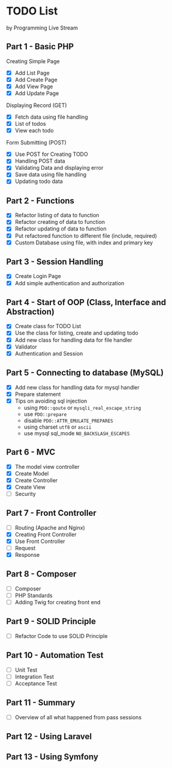 # TODO List 

by Programming Live Stream

## Part 1 - Basic PHP

Creating Simple Page

- [X] Add List Page
- [X] Add Create Page
- [X] Add View Page
- [X] Add Update Page

Displaying Record (GET)

- [X] Fetch data using file handling
- [X] List of todos
- [X] View each todo

Form Submitting (POST)

- [X] Use POST for Creating TODO
- [X] Handling POST data
- [X] Validating Data and displaying error
- [X] Save data using file handling
- [X] Updating todo data

## Part 2 - Functions
- [X] Refactor listing of data to function
- [X] Refactor creating of data to function
- [X] Refactor updating of data to function
- [X] Put refactored function to different file (include, required)
- [X] Custom Database using file, with index and primary key

## Part 3 - Session Handling
- [x] Create Login Page
- [x] Add simple authentication and authorization

## Part 4 - Start of OOP (Class, Interface and Abstraction)
- [x] Create class for TODO List
- [x] Use the class for listing, create and updating todo
- [x] Add new class for handling data for file handler
- [x] Validator
- [x] Authentication and Session

## Part 5 - Connecting to database (MySQL)
- [x] Add new class for handling data for mysql handler
- [x] Prepare statement
- [x] Tips on avoiding sql injection
    - using `PDO::qoute` or `mysqli_real_escape_string`
    - use `PDO::prepare`
    - disable `PDO::ATTR_EMULATE_PREPARES`
    - using charset `utf8` or `ascii`
    - use mysql sql_mode `NO_BACKSLASH_ESCAPES`

## Part 6 - MVC
- [x] The model view controller
- [x] Create Model
- [x] Create Controller
- [x] Create View
- [ ] Security

## Part 7 - Front Controller
- [ ] Routing (Apache and Nginx)
- [x] Creating Front Controller
- [x] Use Front Controller
- [ ] Request
- [x] Response

## Part 8 - Composer
- [ ] Composer
- [ ] PHP Standards
- [ ] Adding Twig for creating front end

## Part 9 - SOLID Principle
- [ ] Refactor Code to use SOLID Principle

## Part 10 - Automation Test
- [ ] Unit Test
- [ ] Integration Test
- [ ] Acceptance Test

## Part 11 - Summary
- [ ] Overview of all what happened from pass sessions

## Part 12 - Using Laravel

## Part 13 - Using Symfony
